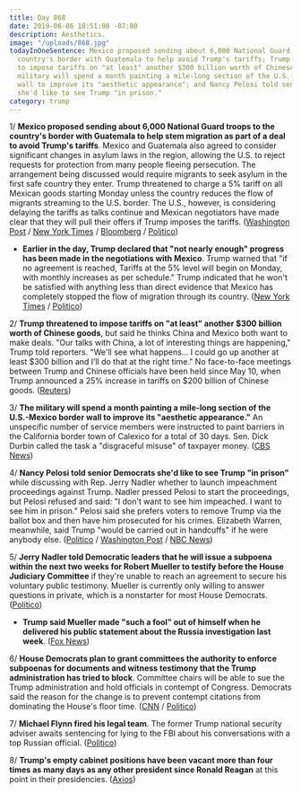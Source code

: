 ```yaml
---
title: Day 868
date: 2019-06-06 10:51:00 -07:00
description: Aesthetics.
image: "/uploads/868.jpg"
todayInOneSentence: Mexico proposed sending about 6,000 National Guard troops to the
  country's border with Guatemala to help avoid Trump's tariffs; Trump threatened
  to impose tariffs on "at least" another $300 billion worth of Chinese goods; the
  military will spend a month painting a mile-long section of the U.S.-Mexico border
  wall to improve its "aesthetic appearance"; and Nancy Pelosi told senior Democrats
  she'd like to see Trump "in prison."
category: trump
---
```


1/ **Mexico proposed sending about 6,000 National Guard troops to the country's border with Guatemala to help stem migration as part of a deal to avoid Trump's tariffs**. Mexico and Guatemala also agreed to consider significant changes in asylum laws in the region, allowing the U.S. to reject requests for protection from many people fleeing persecution. The arrangement being discussed would require migrants to seek asylum in the first safe country they enter. Trump threatened to charge a 5% tariff on all Mexican goods starting Monday unless the country reduces the flow of migrants streaming to the U.S. border. The U.S., however, is considering delaying the tariffs as talks continue and Mexican negotiators have made clear that they will pull their offers if Trump imposes the tariffs. ([Washington Post](https://www.washingtonpost.com/business/economy/trump-reports-headway-in-us-mexico-talks-on-migrants-but-renews-tariff-threat/2019/06/06/bb0801e4-8860-11e9-98c1-e945ae5db8fb_story.html) / [New York Times](https://www.nytimes.com/2019/06/06/us/politics/trump-mexico.html) / [Bloomberg](https://www.bloomberg.com/news/articles/2019-06-06/u-s-weighs-delaying-mexico-tariffs-as-time-for-deal-runs-short) / [Politico](https://www.politico.com/story/2019/06/05/trump-mexico-tariff-fight-1353638))

* **Earlier in the day, Trump declared that "not nearly enough" progress has been made in the negotiations with Mexico**. Trump warned that "if no agreement is reached, Tariffs at the 5% level will begin on Monday, with monthly increases as per schedule." Trump indicated that he won't be satisfied with anything less than direct evidence that Mexico has completely stopped the flow of migration through its country. ([New York Times](https://www.nytimes.com/2019/06/05/us/politics/mexico-tariffs.html) / [Politico](https://www.politico.com/story/2019/06/05/trump-mexico-tariff-fight-1353638))

2/ **Trump threatened to impose tariffs on "at least" another $300 billion worth of Chinese goods**, but said he thinks China and Mexico both want to make deals. "Our talks with China, a lot of interesting things are happening," Trump told reporters. "We'll see what happens... I could go up another at least $300 billion and I’ll do that at the right time." No face-to-face meetings between Trump and Chinese officials have been held since May 10, when Trump announced a 25% increase in tariffs on $200 billion of Chinese goods. ([Reuters](https://www.reuters.com/article/us-usa-ireland-trump-china-idUSKCN1T70OQ))

3/ **The military will spend a month painting a mile-long section of the U.S.-Mexico border wall to improve its "aesthetic appearance."** An unspecific number of service members were instructed to paint barriers in the California border town of Calexico for a total of 30 days. Sen. Dick Durbin called the task a "disgraceful misuse" of taxpayer money. ([CBS News](https://www.cbsnews.com/news/military-to-spend-a-month-painting-border-barriers-to-improve-aesthetic-appearance/))

4/ **Nancy Pelosi told senior Democrats she'd like to see Trump "in prison"** while discussing with Rep. Jerry Nadler whether to launch impeachment proceedings against Trump. Nadler pressed Pelosi to start the proceedings, but Pelosi refused and said: "I don't want to see him impeached. I want to see him in prison." Pelosi said she prefers voters to remove Trump via the ballot box and then have him prosecuted for his crimes. Elizabeth Warren, meanwhile, said Trump "would be carried out in handcuffs" if he were anybody else. ([Politico](https://www.politico.com/story/2019/06/05/pelosi-impeachment-1355435) / [Washington Post](https://www.washingtonpost.com/powerpost/pelosi-tells-colleagues-she-wants-to-see-trump-in-prison-not-impeached/2019/06/06/afaf004a-8856-11e9-a491-25df61c78dc4_story.html) / [NBC News](https://www.nbcnews.com/politics/2020-election/warren-wishes-handcuffs-trump-says-biden-wrong-abortion-n1014376))

5/ **Jerry Nadler told Democratic leaders that he will issue a subpoena within the next two weeks for Robert Mueller to testify before the House Judiciary Committee** if they're unable to reach an agreement to secure his voluntary public testimony. Mueller is currently only willing to answer questions in private, which is a nonstarter for most House Democrats. ([Politico](https://www.politico.com/story/2019/06/06/nadler-subpoena-mueller-1356183))

* **Trump said Mueller made "such a fool" out of himself when he delivered his public statement about the Russia investigation last week**. ([Fox News](https://www.foxnews.com/politics/fox-news-exclusive-trump-says-mueller-made-a-fool-of-himself))

6/ **House Democrats plan to grant committees the authority to enforce subpoenas for documents and witness testimony that the Trump administration has tried to block**. Committee chairs will be able to sue the Trump administration and hold officials in contempt of Congress. Democrats said the reason for the change is to prevent contempt citations from dominating the House's floor time. ([CNN](https://www.cnn.com/2019/06/06/politics/contempt-of-congress-vote/index.html) / [Politico](https://www.politico.com/story/2019/06/06/house-chairmen-sue-trump-administration-1356454))

7/ **Michael Flynn fired his legal team**. The former Trump national security adviser awaits sentencing for lying to the FBI about his conversations with a top Russian official. ([Politico](https://www.politico.com/story/2019/06/06/michael-flynn-fires-legal-team-1356175))

8/ **Trump's empty cabinet positions have been vacant more than four times as many days as any other president since Ronald Reagan** at this point in their presidencies. ([Axios](https://www.axios.com/trump-cabinet-vacancies-65a66f00-a140-4b49-887f-3c1bcf6469a7.html))